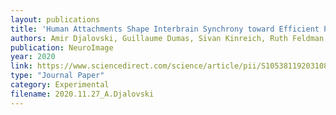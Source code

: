 ```yaml
---
layout: publications
title: 'Human Attachments Shape Interbrain Synchrony toward Efficient Performance of Social Goals'
authors: Amir Djalovski, Guillaume Dumas, Sivan Kinreich, Ruth Feldman
publication: NeuroImage
year: 2020
link: https://www.sciencedirect.com/science/article/pii/S1053811920310855
type: "Journal Paper"
category: Experimental
filename: 2020.11.27_A.Djalovski
---
```

